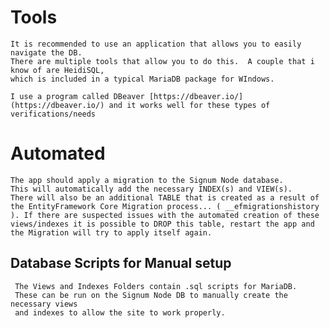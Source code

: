 ﻿# Tools
    It is recommended to use an application that allows you to easily navigate the DB. 
    There are multiple tools that allow you to do this.  A couple that i know of are HeidiSQL, 
    which is included in a typical MariaDB package for WIndows.  
    
    I use a program called DBeaver [https://dbeaver.io/](https://dbeaver.io/) and it works well for these types of verifications/needs

# Automated
    The app should apply a migration to the Signum Node database.  
    This will automatically add the necessary INDEX(s) and VIEW(s).
    There will also be an additional TABLE that is created as a result of the EntityFramework Core Migration process... ( __efmigrationshistory ). If there are suspected issues with the automated creation of these views/indexes it is possible to DROP this table, restart the app and the Migration will try to apply itself again. 

## Database Scripts for Manual setup
     The Views and Indexes Folders contain .sql scripts for MariaDB. 
     These can be run on the Signum Node DB to manually create the necessary views 
     and indexes to allow the site to work properly.

